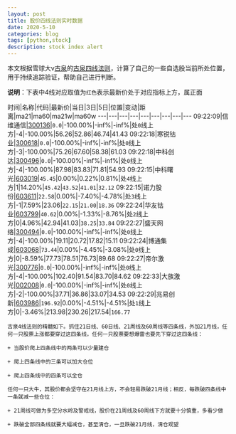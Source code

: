 ```yaml
---
layout: post
title: 股价四线法则实时数据
date: 2020-5-10
categories: blog
tags: [python,stock]
description: stock index alert
---
```



本文根据雪球大v[古泉](https://xueqiu.com/u/7148646888)的[古泉四线法则](https://xueqiu.com/7148646888/130498192)，计算了自己的一些自选股当前所处位置，用于持续追踪验证，帮助自己进行判断。

**说明**：下表中4线对应取值为`红色`表示最新价处于对应指标上方，属正面

时间|名称|代码|最新价|当日|3日|5日|位置|变动|距离|ma21|ma60|ma21w|ma60w
---|---|---|---|---|---|---|---|---
09:22:09|信维通信|[300136](https://xueqiu.com/S/SZ300136)|`0.0`|-100.00%|-inf%|-inf%|处`0`线上方|-4|-100.00%|56.26|52.86|46.74|41.43
09:22:18|寒锐钴业|[300618](https://xueqiu.com/S/SZ300618)|`0.0`|-100.00%|-inf%|-inf%|处`0`线上方|-3|-100.00%|75.26|67.60|58.38|61.03
09:22:18|中科创达|[300496](https://xueqiu.com/S/SZ300496)|`0.0`|-100.00%|-inf%|-inf%|处`0`线上方|-4|-100.00%|87.98|83.83|71.81|54.93
09:22:15|中科曙光|[603019](https://xueqiu.com/S/SH603019)|`45.45`|0.00%|0.22%|0.81%|处`4`线上方|1|14.20%|`45.42`|`43.52`|`41.01`|`32.12`
09:22:15|诺力股份|[603611](https://xueqiu.com/S/SH603611)|`22.58`|0.00%|-7.40%|-4.78%|处`3`线上方|-1|7.59%|23.06|`22.15`|`21.00`|`18.36`
09:22:24|华友钴业|[603799](https://xueqiu.com/S/SH603799)|`40.62`|0.00%|-1.33%|-8.76%|处`2`线上方|0|4.96%|42.94|41.03|`38.25`|`33.84`
09:22:27|盛天网络|[300494](https://xueqiu.com/S/SZ300494)|`0.0`|-100.00%|-inf%|-inf%|处`0`线上方|-4|-100.00%|19.11|20.72|17.82|15.11
09:22:24|博通集成|[603068](https://xueqiu.com/S/SH603068)|`73.44`|0.00%|-4.45%|-3.08%|处`0`线上方|0|-8.59%|77.73|78.51|76.73|89.68
09:22:27|帝尔激光|[300776](https://xueqiu.com/S/SZ300776)|`0.0`|-100.00%|-inf%|-inf%|处`0`线上方|-4|-100.00%|102.40|91.54|83.70|84.62
09:22:33|大族激光|[002008](https://xueqiu.com/S/SZ002008)|`0.0`|-100.00%|-inf%|-inf%|处`0`线上方|-2|-100.00%|37.71|36.86|33.07|34.53
09:22:29|兆易创新|[603986](https://xueqiu.com/S/SH603986)|`196.92`|0.00%|-4.51%|-4.51%|处`1`线上方|0|-3.46%|213.98|230.26|217.54|`166.77`

```
古泉4线法则的精髓如下。抓住21日线、60日线、21周线及60周线等四条线，外加21月线，任何一只股票上涨都要穿过这四条线，任何一只股票要想爆雷也要先下穿过这四条线：

+ 当股价爬上四条线中的两条可以少量建仓

+ 爬上四条线中的三条可以加大仓位

+ 爬上四条线中的四条可以全仓

任何一只大牛，其股价都会坚守在21月线上方，不会轻易跌破21月线；相反，每跌破四条线中一条就减一些仓位：

+ 21周线可做为多空分水岭及警戒线，股价在21周线及60周线下方就要十分慎重，多看少做

+ 跌破全部四条线就要大幅减仓，甚至清仓，一旦跌破21月线，清仓观望
```